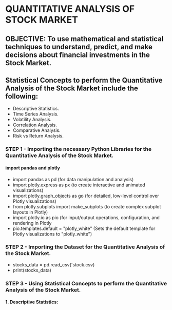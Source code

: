 # QUANTITATIVE ANALYSIS OF STOCK MARKET
## OBJECTIVE: To use mathematical and statistical techniques to understand, predict, and make decisions about financial investments in the Stock Market.
## Statistical Concepts to perform the Quantitative Analysis of the Stock Market include the following:
- Descriptive Statistics.
- Time Series Analysis.
- Volatility Analysis.
- Correlation Analysis.
- Comparative Analysis.
- Risk vs Return Analysis.

### STEP 1 - Importing the necessary Python Libraries for the Quantitative Analysis of the Stock Market.
#### import pandas and plotly
- import pandas as pd                        (for data manipulation and analysis)
- import plotly.express as px                (to create interactive and animated visualizations)
- import plotly.graph_objects as go          (for detailed, low-level control over Plotly visualizations)
- from plotly.subplots import make_subplots  (to create complex subplot layouts in Plotly)
- import plotly.io as pio                    (for input/output operations, configuration, and rendering in Plotly
- pio.templates.default = "plotly_white"     (Sets the default template for Plotly visualizations to "plotly_white")

### STEP 2 - Importing the Dataset for the Quantitative Analysis of the Stock Market.
- stocks_data = pd.read_csv('stock.csv)
- print(stocks_data)

### STEP 3 - Using Statistical Concepts to perform the Quantitative Analysis of the Stock Market.
####  1. Descriptive Statistics:
